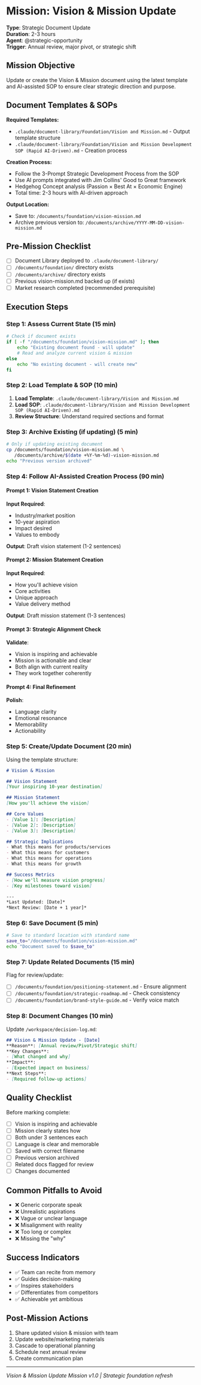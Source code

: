 # Mission: Vision & Mission Update

**Type**: Strategic Document Update  
**Duration**: 2-3 hours  
**Agent**: @strategic-opportunity  
**Trigger**: Annual review, major pivot, or strategic shift

## Mission Objective
Update or create the Vision & Mission document using the latest template and AI-assisted SOP to ensure clear strategic direction and purpose.

## Document Templates & SOPs

**Required Templates:**
- `.claude/document-library/Foundation/Vision and Mission.md` - Output template structure
- `.claude/document-library/Foundation/Vision and Mission Development SOP (Rapid AI-Driven).md` - Creation process

**Creation Process:**
- Follow the 3-Prompt Strategic Development Process from the SOP
- Use AI prompts integrated with Jim Collins' Good to Great framework
- Hedgehog Concept analysis (Passion × Best At × Economic Engine)
- Total time: 2-3 hours with AI-driven approach

**Output Location:**
- Save to: `/documents/foundation/vision-mission.md`
- Archive previous version to: `/documents/archive/YYYY-MM-DD-vision-mission.md`

## Pre-Mission Checklist
- [ ] Document Library deployed to `.claude/document-library/`
- [ ] `/documents/foundation/` directory exists
- [ ] `/documents/archive/` directory exists
- [ ] Previous vision-mission.md backed up (if exists)
- [ ] Market research completed (recommended prerequisite)

## Execution Steps

### Step 1: Assess Current State (15 min)
```bash
# Check if document exists
if [ -f "/documents/foundation/vision-mission.md" ]; then
    echo "Existing document found - will update"
    # Read and analyze current vision & mission
else
    echo "No existing document - will create new"
fi
```

### Step 2: Load Template & SOP (10 min)
1. **Load Template**: `.claude/document-library/Vision and Mission.md`
2. **Load SOP**: `.claude/document-library/Vision and Mission Development SOP (Rapid AI-Driven).md`
3. **Review Structure**: Understand required sections and format

### Step 3: Archive Existing (if updating) (5 min)
```bash
# Only if updating existing document
cp /documents/foundation/vision-mission.md \
   /documents/archive/$(date +%Y-%m-%d)-vision-mission.md
echo "Previous version archived"
```

### Step 4: Follow AI-Assisted Creation Process (90 min)

#### Prompt 1: Vision Statement Creation
**Input Required**:
- Industry/market position
- 10-year aspiration
- Impact desired
- Values to embody

**Output**: Draft vision statement (1-2 sentences)

#### Prompt 2: Mission Statement Creation
**Input Required**:
- How you'll achieve vision
- Core activities
- Unique approach
- Value delivery method

**Output**: Draft mission statement (1-3 sentences)

#### Prompt 3: Strategic Alignment Check
**Validate**:
- Vision is inspiring and achievable
- Mission is actionable and clear
- Both align with current reality
- They work together coherently

#### Prompt 4: Final Refinement
**Polish**:
- Language clarity
- Emotional resonance
- Memorability
- Actionability

### Step 5: Create/Update Document (20 min)
Using the template structure:

```markdown
# Vision & Mission

## Vision Statement
[Your inspiring 10-year destination]

## Mission Statement  
[How you'll achieve the vision]

## Core Values
- [Value 1]: [Description]
- [Value 2]: [Description]
- [Value 3]: [Description]

## Strategic Implications
- What this means for products/services
- What this means for customers
- What this means for operations
- What this means for growth

## Success Metrics
- [How we'll measure vision progress]
- [Key milestones toward vision]

---
*Last Updated: [Date]*
*Next Review: [Date + 1 year]*
```

### Step 6: Save Document (5 min)
```bash
# Save to standard location with standard name
save_to="/documents/foundation/vision-mission.md"
echo "Document saved to $save_to"
```

### Step 7: Update Related Documents (15 min)
Flag for review/update:
- [ ] `/documents/foundation/positioning-statement.md` - Ensure alignment
- [ ] `/documents/foundation/strategic-roadmap.md` - Check consistency
- [ ] `/documents/foundation/brand-style-guide.md` - Verify voice match

### Step 8: Document Changes (10 min)
Update `/workspace/decision-log.md`:
```markdown
## Vision & Mission Update - [Date]
**Reason**: [Annual review/Pivot/Strategic shift]
**Key Changes**:
- [What changed and why]
**Impact**:
- [Expected impact on business]
**Next Steps**:
- [Required follow-up actions]
```

## Quality Checklist
Before marking complete:
- [ ] Vision is inspiring and achievable
- [ ] Mission clearly states how
- [ ] Both under 3 sentences each
- [ ] Language is clear and memorable
- [ ] Saved with correct filename
- [ ] Previous version archived
- [ ] Related docs flagged for review
- [ ] Changes documented

## Common Pitfalls to Avoid
- ❌ Generic corporate speak
- ❌ Unrealistic aspirations
- ❌ Vague or unclear language
- ❌ Misalignment with reality
- ❌ Too long or complex
- ❌ Missing the "why"

## Success Indicators
- ✅ Team can recite from memory
- ✅ Guides decision-making
- ✅ Inspires stakeholders
- ✅ Differentiates from competitors
- ✅ Achievable yet ambitious

## Post-Mission Actions
1. Share updated vision & mission with team
2. Update website/marketing materials
3. Cascade to operational planning
4. Schedule next annual review
5. Create communication plan

---
*Vision & Mission Update Mission v1.0 | Strategic foundation refresh*